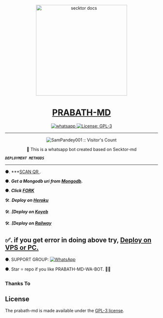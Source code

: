   <p align="center">  
  <a href="https://i.ibb.co/7YGn5qS/20230305-135924.jpg">
    <img alt="secktor docs" height="300" src="https://i.ibb.co/7YGn5qS/20230305-135924.jpg">
    <h1 align="center"> PRABATH-MD</h1>
  </a>
</p>
   
<p align="center">

  <a aria-label="Join our chats" href="https://chat.whatsapp.com/KwFkWjI8qJ6B174esar8IM" target="_blank">
    <img alt="whatsapp" src="https://img.shields.io/badge/Join Group-25D366?style=for-the-badge&logo=whatsapp&logoColor=white" />
  </a>
 
  <a aria-label="Secktor is free to use" href="https://github.com/SamPandey001/Secktor-Md/blob/main/LICENCE" target="_blank">
    <img alt="License: GPL-3" src="https://badges.frapsoft.com/os/gpl/gpl.png?v=103)](https://opensource.org/licenses/GPL-3.0/" target="_blank" />
  </a>
</p>


---

<p align="center"><img src="https://profile-counter.glitch.me/{SamPandey001}/count.svg" alt="SamPandey001 :: Visitor's Count" /></p>

  <p align="center"> 📎 This is a whatsapp bot created based on Secktor-md </p
 
  
 ***`DEPLOYMENT METHODS`***
  
  
---
●. ***[SCAN QR ](https://prabath-md.onrender.com/).

●.  ***Get a Mongodb uri from [Mongodb](https://github.com/SamPandey001/Secktor-Md/wiki/Mongodb-URI).***

●.  ***Click [FORK](https://github.com/prabathLK/PRABATH-MD/fork)***


🛠️.  ***Deploy on [Heroku](https://secktorbot.tech/heroku)***

🛠️. ***[Deploy on [Koyeb](https://app.koyeb.com/apps/deploy?type=git&repository=github.com/prabathLK/PRABATH-MD&branch=main&env[SESSION_ID]&env[OWNER_NUMBER]=94762280384&env[MONGODB_URI]&&env[OWNER_NAME]=prabath&env[KOYEB_API]&env[PREFIX]=.&env[THUMB_IMAGE]=https://raw.githubusercontent.com/SecktorBot/Brandimages/main/logos/SocialLogo%201.png&env[email]=sam@secktor.live&env[global_url]=instagram.com&env[FAKE_COUNTRY_CODE]=92&env[READ_MESSAGE]=false&env[DISABLE_PM]=false&env[WORKTYPE]=public&env[THEME]=SECKTOR&env[PACK_INFO]=prabath;madebyprabathmd&name=prabath-md&env[KOYEB_NAME]=prabath-md&env[ANTILINK_VALUES]=chat.whatsapp.com&env[PORT]=8000)***

🛠️.  ***[Deploy on [Railway](https://railway.app/new/template/NM7qyM?referralCode=tiXzWI)***
  

✅. if you get error in doing above try, [Deploy on VPS or PC.](https://github.com/SamPandey001/Secktor-Md/blob/main/deploy-on-vps.md)
---

●. SUPPORT GROUP: <a href="https://secktorbot.tech/support"><img alt="WhatsApp" src="https://camo.githubusercontent.com/2157131829ac512183ee8f8b6c6f803688a4cc66a2e686602844e80478401a7c/68747470733a2f2f696d672e736869656c64732e696f2f62616467652f4a6f696e2047726f75702d3235443336363f7374796c653d666f722d7468652d6261646765266c6f676f3d7768617473617070266c6f676f436f6c6f723d7768697465"/></a>

●. Star ⭐ repo if you like  PRABATH-MD-WA-BOT. 👨‍💻
### Thanks To


## License

The prabath-md is made available under the [GPL-3 license](https://github.com/SamPandey001/Secktor-Md/blob/main/LICENCE). 
